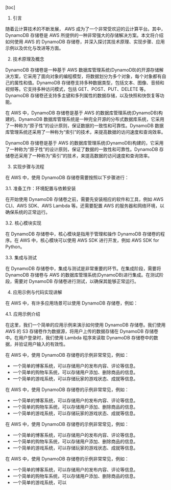
[toc]                    
                
                
1. 引言

随着云计算技术的不断发展， AWS 成为了一个非常受欢迎的云计算平台。其中，DynamoDB 存储卷是 AWS 所提供的一种非常强大的存储解决方案。本文将介绍如何使用 AWS 的 DynamoDB 存储卷，并深入探讨其技术原理、实现步骤、应用示例以及优化与改进等方面。

2. 技术原理及概念

DynamoDB 存储卷是一种基于 AWS 数据库管理系统(DynamoDB)的开源存储解决方案，它采用了面向对象的编程模型，将数据划分为多个对象，每个对象都有自己的属性和值。DynamoDB 存储卷支持多种数据类型，包括文本、图像、音频和视频等。它支持多种访问模式，包括 GET、POST、PUT、DELETE 等。DynamoDB 存储卷还支持多主键和多列属性的数据存储，以及快照和快恢复等功能。

在 AWS 中，DynamoDB 存储卷是基于 AWS 的数据库管理系统(DynamoDB)构建的。DynamoDB 数据库管理系统是一种完全开源的分布式数据库系统，它采用了一种称为“原子性”的设计原则，保证数据的一致性和可靠性。DynamoDB 数据库管理系统还采用了一种称为“索引”的技术，来提高数据的访问速度和查询效率。

DynamoDB 存储卷是基于 AWS 的数据库管理系统(DynamoDB)构建的，它采用了一种称为“原子性”的设计原则，保证了数据的一致性和可靠性。DynamoDB 存储卷还采用了一种称为“索引”的技术，来提高数据的访问速度和查询效率。

3. 实现步骤与流程

在 AWS 中，使用 DynamoDB 存储卷需要按照以下步骤进行：

3.1. 准备工作：环境配置与依赖安装

在开始使用 DynamoDB 存储卷之前，需要先安装相应的软件和工具，例如 AWS CLI、AWS SDK、AWS Lambda 等。还需要配置 AWS 的服务器和网络环境，以确保系统的正常运行。

3.2. 核心模块实现

在 DynamoDB 存储卷中，核心模块是指用于管理和操作 DynamoDB 存储卷的程序。在 AWS 中，核心模块可以使用 AWS SDK 进行开发，例如 AWS SDK for Python。

3.3. 集成与测试

在 DynamoDB 存储卷中，集成与测试是非常重要的环节。在集成阶段，需要将 DynamoDB 存储卷与 AWS 的数据库管理系统(DynamoDB)进行集成。在测试阶段，需要对 DynamoDB 存储卷进行测试，以确保其能够正常运行。

4. 应用示例与代码实现讲解

在 AWS 中，有许多应用场景可以使用 DynamoDB 存储卷，例如：

4.1. 应用示例介绍

在这里，我们一个简单的应用示例来演示如何使用 DynamoDB 存储卷。我们使用 AWS 的 S3 存储卷作为数据源，将用户上传的数据存储在 DynamoDB 存储卷中。在用户登录时，我们使用 Lambda 程序来读取 DynamoDB 存储卷中的数据，并验证用户输入的有效性。

在 AWS 中，使用 DynamoDB 存储卷的示例非常常见，例如：

- 一个简单的博客系统，可以存储用户的发布内容、评论等信息。
- 一个简单的购物车系统，可以存储用户添加、删除商品的信息。
- 一个简单的游戏系统，可以存储玩家的游戏状态、成就等信息。

在 AWS 中，使用 DynamoDB 存储卷的示例非常常见，例如：

- 一个简单的博客系统，可以存储用户的发布内容、评论等信息。
- 一个简单的购物车系统，可以存储用户添加、删除商品的信息。
- 一个简单的游戏系统，可以存储玩家的游戏状态、成就等信息。

在 AWS 中，使用 DynamoDB 存储卷的示例非常常见，例如：

- 一个简单的博客系统，可以存储用户的发布内容、评论等信息。
- 一个简单的购物车系统，可以存储用户添加、删除商品的信息。
- 一个简单的游戏系统，可以存储玩家的游戏状态、成就等信息。

在 AWS 中，使用 DynamoDB 存储卷的示例非常常见，例如：

- 一个简单的博客系统，可以存储用户的发布内容、评论等信息。
- 一个简单的购物车系统，可以存储用户添加、删除商品的信息。
- 一个简单的游戏系统，可以

